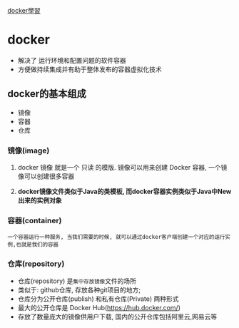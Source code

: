 [docker學習](https://www.bilibili.com/video/BV1gr4y1U7CY?p=17&vd_source=39f266c622d872c7f9fb6ec3d2ad3a60)
# docker

- 解决了 运行环境和配置问题的软件容器
- 方便做持续集成并有助于整体发布的容器虚拟化技术

## docker的基本组成
- 镜像
- 容器
- 仓库

### 镜像(image)
1. docker 镜像 就是一个 只读 的模版. 镜像可以用来创建 Docker 容器, 一个镜像可以创建很多容器

2. **docker镜像文件类似于Java的类模板, 而docker容器实例类似于Java中New出来的实例对象**
### 容器(container)
```
一个容器运行一种服务, 当我们需要的时候, 就可以通过docker客户端创建一个对应的运行实例,也就是我们的容器
```
### 仓库(repository)
- 仓库(repository) 是`集中存放镜像`文件的场所
- 类似于: github仓库, 存放各种git项目的地方;
- 仓库分为公开仓库(publish) 和私有仓库(Private) 两种形式
- 最大的公开仓库是 Docker Hub(https://hub.docker.com/)
- 存放了数量庞大的镜像供用户下载, 国内的公开仓库包括阿里云,网易云等